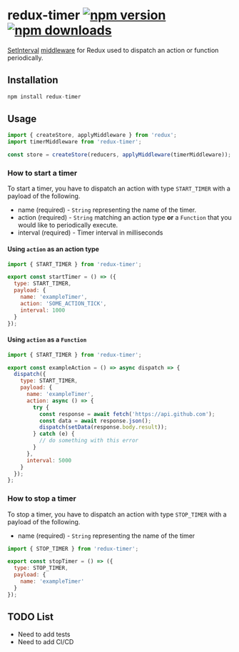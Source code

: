 # redux-timer [![npm version](https://img.shields.io/npm/v/redux-timer.svg?style=flat-square)](https://www.npmjs.com/package/redux-timer)[![npm downloads](https://img.shields.io/npm/dm/redux-timer.svg?style=flat-square)](https://www.npmjs.com/package/redux-timer)

[SetInterval](https://developer.mozilla.org/en-US/docs/Web/API/WindowOrWorkerGlobalScope/setInterval) [middleware](http://redux.js.org/docs/advanced/Middleware.html) for Redux used to dispatch an action or function periodically.

## Installation

```js
npm install redux-timer
```

## Usage

```js
import { createStore, applyMiddleware } from 'redux';
import timerMiddleware from 'redux-timer';

const store = createStore(reducers, applyMiddleware(timerMiddleware));
```

### How to start a timer

To start a timer, you have to dispatch an action with type `START_TIMER` with a payload of the following.

* name (required) - `String` representing the name of the timer.
* action (required) - `String` matching an action type **or** a `Function` that you would like to periodically execute.
* interval (required) - Timer interval in milliseconds

#### Using `action` as an action type

```js
import { START_TIMER } from 'redux-timer';

export const startTimer = () => ({
  type: START_TIMER,
  payload: {
    name: 'exampleTimer',
    action: 'SOME_ACTION_TICK',
    interval: 1000
  }
});
```

#### Using `action` as a `Function`

```js
import { START_TIMER } from 'redux-timer';

export const exampleAction = () => async dispatch => {
  dispatch({
    type: START_TIMER,
    payload: {
      name: 'exampleTimer',
      action: async () => {
        try {
          const response = await fetch('https://api.github.com');
          const data = await response.json();
          dispatch(setData(response.body.result));
        } catch (e) {
          // do something with this error
        }
      },
      interval: 5000
    }
  });
};
```

### How to stop a timer

To stop a timer, you have to dispatch an action with type `STOP_TIMER` with a payload of the following.

* name (required) - `String` representing the name of the timer

```js
import { STOP_TIMER } from 'redux-timer';

export const stopTimer = () => ({
  type: STOP_TIMER,
  payload: {
    name: 'exampleTimer'
  }
});
```

## TODO List

* Need to add tests
* Need to add CI/CD
